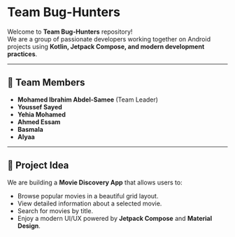 # Team Bug-Hunters

Welcome to **Team Bug-Hunters** repository!  
We are a group of passionate developers working together on Android projects using **Kotlin, Jetpack Compose, and modern development practices**.

---

## 👥 Team Members
- **Mohamed Ibrahim Abdel-Samee** (Team Leader)  
- **Youssef Sayed**  
- **Yehia Mohamed**  
- **Ahmed Essam**
- **Basmala**
- **Alyaa**

---

## 🎯 Project Idea
We are building a **Movie Discovery App** that allows users to:
- Browse popular movies in a beautiful grid layout.  
- View detailed information about a selected movie.  
- Search for movies by title.  
- Enjoy a modern UI/UX powered by **Jetpack Compose** and **Material Design**.  
